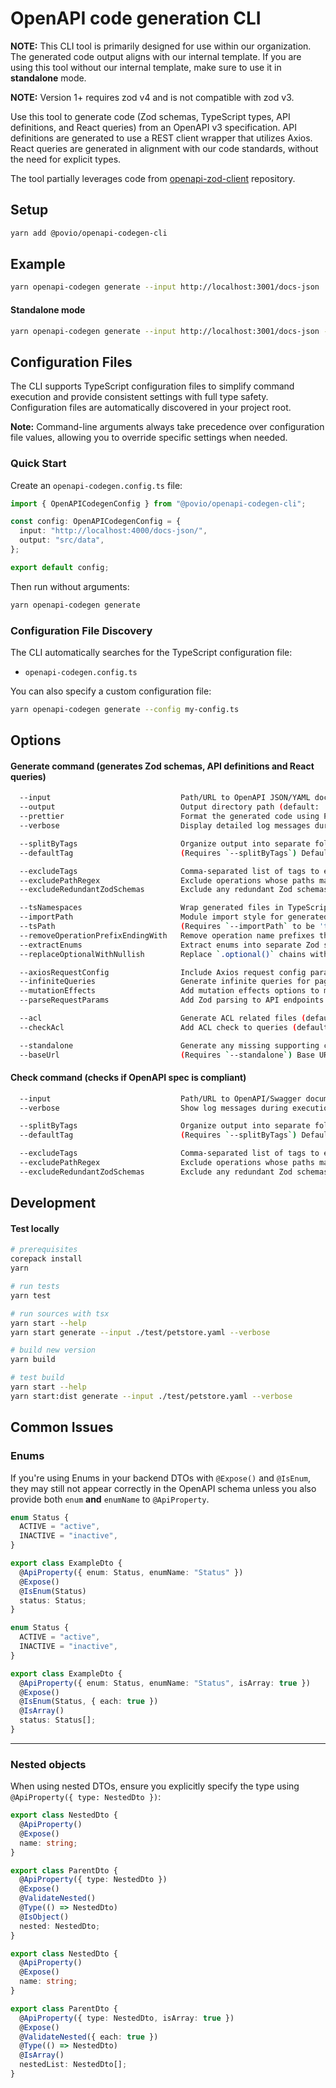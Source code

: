# OpenAPI code generation CLI

**NOTE:** This CLI tool is primarily designed for use within our organization. The generated code output aligns with our internal template. If you are using this tool without our internal template, make sure to use it in **standalone** mode.

**NOTE:** Version 1+ requires zod v4 and is not compatible with zod v3.

Use this tool to generate code (Zod schemas, TypeScript types, API definitions, and React queries) from an OpenAPI v3 specification. API definitions are generated to use a REST client wrapper that utilizes Axios. React queries are generated in alignment with our code standards, without the need for explicit types.

The tool partially leverages code from [openapi-zod-client](https://github.com/astahmer/openapi-zod-client) repository.

## Setup

```bash
yarn add @povio/openapi-codegen-cli
```

## Example

```bash
yarn openapi-codegen generate --input http://localhost:3001/docs-json
```

#### Standalone mode

```bash
yarn openapi-codegen generate --input http://localhost:3001/docs-json --standalone
```

## Configuration Files

The CLI supports TypeScript configuration files to simplify command execution and provide consistent settings with full type safety. Configuration files are automatically discovered in your project root.

**Note:** Command-line arguments always take precedence over configuration file values, allowing you to override specific settings when needed.

### Quick Start

Create an `openapi-codegen.config.ts` file:

```typescript
import { OpenAPICodegenConfig } from "@povio/openapi-codegen-cli";

const config: OpenAPICodegenConfig = {
  input: "http://localhost:4000/docs-json/",
  output: "src/data",
};

export default config;
```

Then run without arguments:

```bash
yarn openapi-codegen generate
```

### Configuration File Discovery

The CLI automatically searches for the TypeScript configuration file:

- `openapi-codegen.config.ts`

You can also specify a custom configuration file:

```bash
yarn openapi-codegen generate --config my-config.ts
```

## Options

#### Generate command (generates Zod schemas, API definitions and React queries)

```sh
  --input                             Path/URL to OpenAPI JSON/YAML document
  --output                            Output directory path (default: 'output')
  --prettier                          Format the generated code using Prettier (default: true)
  --verbose                           Display detailed log messages during execution (default: false)

  --splitByTags                       Organize output into separate folders based on OpenAPI operation tags (default: true)
  --defaultTag                        (Requires `--splitByTags`) Default tag for shared code across multiple tags (default: 'Common')

  --excludeTags                       Comma-separated list of tags to exclude from generation
  --excludePathRegex                  Exclude operations whose paths match the given regular expression
  --excludeRedundantZodSchemas        Exclude any redundant Zod schemas (default: true)

  --tsNamespaces                      Wrap generated files in TypeScript namespaces (default: true)
  --importPath                        Module import style for generated files (default: 'ts'; options: 'ts' | 'relative' | 'absolute')
  --tsPath                            (Requires `--importPath` to be 'ts') Typescript import path (default: '@/data')
  --removeOperationPrefixEndingWith   Remove operation name prefixes that end with the specified string (default: 'Controller_')
  --extractEnums                      Extract enums into separate Zod schemas (default: true)
  --replaceOptionalWithNullish        Replace `.optional()` chains with `.nullish()` in generated Zod schemas (default: false)

  --axiosRequestConfig                Include Axios request config parameters in query hooks (default: false)
  --infiniteQueries                   Generate infinite queries for paginated API endpoints (default: false)
  --mutationEffects                   Add mutation effects options to mutation hooks (default: true)
  --parseRequestParams                Add Zod parsing to API endpoints (default: true)

  --acl                               Generate ACL related files (default: true)
  --checkAcl                          Add ACL check to queries (default: true)

  --standalone                        Generate any missing supporting classes/types, e.g., REST client class, React Query type extensions, etc. (default: false)
  --baseUrl                           (Requires `--standalone`) Base URL for the REST client; falls back to the OpenAPI spec if not provided
```

#### Check command (checks if OpenAPI spec is compliant)

```sh
  --input                             Path/URL to OpenAPI/Swagger document as JSON/YAML
  --verbose                           Show log messages during execution

  --splitByTags                       Organize output into separate folders based on OpenAPI operation tags (default: true)
  --defaultTag                        (Requires `--splitByTags`) Default tag for shared code across multiple tags (default: 'Common')

  --excludeTags                       Comma-separated list of tags to exclude from generation
  --excludePathRegex                  Exclude operations whose paths match the given regular expression
  --excludeRedundantZodSchemas        Exclude any redundant Zod schemas (default: true)
```

## Development

#### Test locally

```bash
# prerequisites
corepack install
yarn

# run tests
yarn test

# run sources with tsx
yarn start --help
yarn start generate --input ./test/petstore.yaml --verbose

# build new version
yarn build

# test build
yarn start --help
yarn start:dist generate --input ./test/petstore.yaml --verbose
```

## Common Issues

### Enums

If you're using Enums in your backend DTOs with `@Expose()` and `@IsEnum`, they may still not appear correctly in the OpenAPI schema unless you also provide both `enum` **and** `enumName` to `@ApiProperty`.

```ts
enum Status {
  ACTIVE = "active",
  INACTIVE = "inactive",
}

export class ExampleDto {
  @ApiProperty({ enum: Status, enumName: "Status" })
  @Expose()
  @IsEnum(Status)
  status: Status;
}
```

```ts
enum Status {
  ACTIVE = "active",
  INACTIVE = "inactive",
}

export class ExampleDto {
  @ApiProperty({ enum: Status, enumName: "Status", isArray: true })
  @Expose()
  @IsEnum(Status, { each: true })
  @IsArray()
  status: Status[];
}
```

---

### Nested objects

When using nested DTOs, ensure you explicitly specify the type using `@ApiProperty({ type: NestedDto })`:

```ts
export class NestedDto {
  @ApiProperty()
  @Expose()
  name: string;
}

export class ParentDto {
  @ApiProperty({ type: NestedDto })
  @Expose()
  @ValidateNested()
  @Type(() => NestedDto)
  @IsObject()
  nested: NestedDto;
}
```

```ts
export class NestedDto {
  @ApiProperty()
  @Expose()
  name: string;
}

export class ParentDto {
  @ApiProperty({ type: NestedDto, isArray: true })
  @Expose()
  @ValidateNested({ each: true })
  @Type(() => NestedDto)
  @IsArray()
  nestedList: NestedDto[];
}
```
